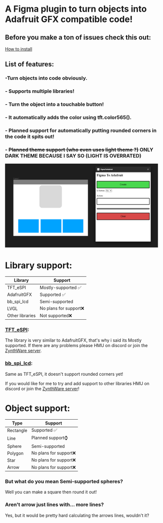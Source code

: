 # A Figma plugin to turn objects into Adafruit GFX compatible code!

## Before you make a ton of issues check this out:
[How to install](installation.md)


## List of features:
### -Turn objects into code obviously.
### - Supports multiple libraries!
### - Turn the object into a touchable button!
### - It automatically adds the color using tft.color565().
### - Planned support for automatically putting rounded corners in the code it spits out!
### - ~~Planned theme support (who even uses light theme ?)~~ ONLY DARK THEME BECAUSE I SAY SO (LIGHT IS OVERRATED)
![Img1](img1.jpg)

# Library support:
| Library  | Support |
| ------------- | ------------- |
| TFT_eSPI  | Mostly-supported ✅  |
| AdafruitGFX | Supported ✅  |
| bb_spi_lcd | Semi-supported  |
| LVGL | No plans for support❌  |
| Other libraries | Not supported❌  |

### [TFT_eSPI](https://github.com/Bodmer/TFT_eSPI):
The library is very similar to AdafruitGFX, that's why i said its Mostly supported.
If there are any problems please HMU on discord or join the [ZynthWare server](https://discord.gg/DPWY2jWeHR).

### [bb_spi_lcd](https://github.com/bitbank2/bb_spi_lcd):
Same as TFT_eSPI, it doesn't support rounded corners yet!

If you would like for me to try and add support to other libraries HMU on discord or join the [ZynthWare server](https://discord.gg/DPWY2jWeHR)!

# Object support:
| Type  | Support |
| ------------- | ------------- |
| Rectangle  | Supported ✅  |
| Line | Planned support⌚  |
| Sphere | Semi-supported  |
| Polygon | No plans for support❌  |
| Star   | No plans for support❌  |
| Arrow  | No plans for support❌  |

### But what do you mean Semi-supported spheres?
Well you can make a square then round it out!

### Aren't arrow just lines with... more lines?
Yes, but it would be pretty hard calculating the arrows lines, wouldn't it?
